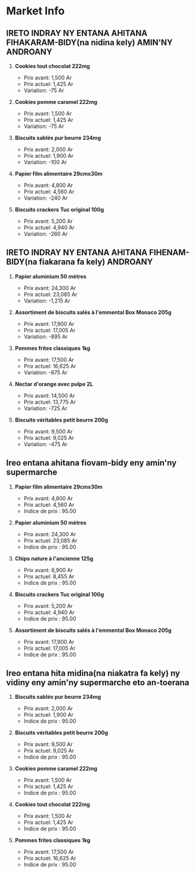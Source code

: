 # Market Info

## IRETO INDRAY NY ENTANA AHITANA FIHAKARAM-BIDY(na nidina kely) AMIN'NY ANDROANY

1. **Cookies tout chocolat 222mg**
   - Prix avant: 1,500 Ar
   - Prix actuel: 1,425 Ar
   - Variation: -75 Ar

2. **Cookies pomme caramel 222mg**
   - Prix avant: 1,500 Ar
   - Prix actuel: 1,425 Ar
   - Variation: -75 Ar

3. **Biscuits sablés pur beurre 234mg**
   - Prix avant: 2,000 Ar
   - Prix actuel: 1,900 Ar
   - Variation: -100 Ar

4. **Papier film alimentaire 29cmx30m**
   - Prix avant: 4,800 Ar
   - Prix actuel: 4,560 Ar
   - Variation: -240 Ar

5. **Biscuits crackers Tuc original 100g**
   - Prix avant: 5,200 Ar
   - Prix actuel: 4,940 Ar
   - Variation: -260 Ar

## IRETO INDRAY NY ENTANA AHITANA FIHENAM-BIDY(na fiakarana fa kely) ANDROANY

1. **Papier aluminium 50 mètres**
   - Prix avant: 24,300 Ar
   - Prix actuel: 23,085 Ar
   - Variation: -1,215 Ar

2. **Assortiment de biscuits salés à l'emmental Box Monaco 205g**
   - Prix avant: 17,900 Ar
   - Prix actuel: 17,005 Ar
   - Variation: -895 Ar

3. **Pommes frites classiques 1kg**
   - Prix avant: 17,500 Ar
   - Prix actuel: 16,625 Ar
   - Variation: -875 Ar

4. **Nectar d'orange avec pulpe 2L**
   - Prix avant: 14,500 Ar
   - Prix actuel: 13,775 Ar
   - Variation: -725 Ar

5. **Biscuits véritables petit beurre 200g**
   - Prix avant: 9,500 Ar
   - Prix actuel: 9,025 Ar
   - Variation: -475 Ar

## Ireo entana ahitana fiovam-bidy eny amin'ny supermarche

1. **Papier film alimentaire 29cmx30m**
   - Prix avant: 4,800 Ar
   - Prix actuel: 4,560 Ar
   - Indice de prix : 95.00

2. **Papier aluminium 50 mètres**
   - Prix avant: 24,300 Ar
   - Prix actuel: 23,085 Ar
   - Indice de prix : 95.00

3. **Chips nature à l'ancienne 125g**
   - Prix avant: 8,900 Ar
   - Prix actuel: 8,455 Ar
   - Indice de prix : 95.00

4. **Biscuits crackers Tuc original 100g**
   - Prix avant: 5,200 Ar
   - Prix actuel: 4,940 Ar
   - Indice de prix : 95.00

5. **Assortiment de biscuits salés à l'emmental Box Monaco 205g**
   - Prix avant: 17,900 Ar
   - Prix actuel: 17,005 Ar
   - Indice de prix : 95.00

## Ireo entana hita midina(na niakatra fa kely) ny vidiny eny amin'ny supermarche eto an-toerana

1. **Biscuits sablés pur beurre 234mg**
   - Prix avant: 2,000 Ar
   - Prix actuel: 1,900 Ar
   - Indice de prix : 95.00

2. **Biscuits véritables petit beurre 200g**
   - Prix avant: 9,500 Ar
   - Prix actuel: 9,025 Ar
   - Indice de prix : 95.00

3. **Cookies pomme caramel 222mg**
   - Prix avant: 1,500 Ar
   - Prix actuel: 1,425 Ar
   - Indice de prix : 95.00

4. **Cookies tout chocolat 222mg**
   - Prix avant: 1,500 Ar
   - Prix actuel: 1,425 Ar
   - Indice de prix : 95.00

5. **Pommes frites classiques 1kg**
   - Prix avant: 17,500 Ar
   - Prix actuel: 16,625 Ar
   - Indice de prix : 95.00


